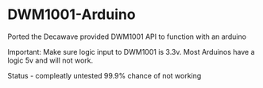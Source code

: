 # DWM1001-Arduino
Ported the Decawave provided DWM1001 API to function with an arduino

Important: Make sure logic input to DWM1001 is 3.3v. Most Arduinos have a logic 5v and will not work.

Status - compleatly untested 99.9% chance of not working